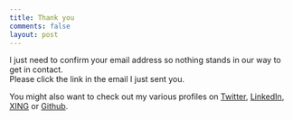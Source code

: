 ```yaml
---
title: Thank you
comments: false
layout: post
---
```


I just need to confirm your email address so nothing stands in our way to get in contact.<br/>
Please click the link in the email I just sent you.

You might also want to check out my various profiles on [Twitter](https://twitter.com/enricogenauck), [LinkedIn](https://www.linkedin.com/in/enricogenauck), [XING](https://www.xing.com/profile/Enrico_Genauck) or [Github](https://github.com/enricogenauck).
